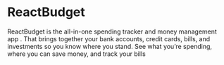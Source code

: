 # ReactBudget

ReactBudget is the all-in-one spending tracker and money management app . That brings together your bank accounts, credit cards, bills, and investments so you know where you stand. See what you’re spending, where you can save money, and track your bills
